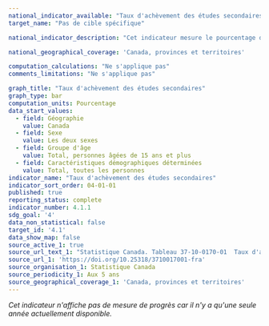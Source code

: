 ```yaml
---
national_indicator_available: "Taux d'achèvement des études secondaires"
target_name: "Pas de cible spécifique"

national_indicator_description: "Cet indicateur mesure le pourcentage de personnes qui possèdent un diplôme d'études secondaires ou une attestation d'équivalence."

national_geographical_coverage: 'Canada, provinces et territoires'

computation_calculations: "Ne s'applique pas"
comments_limitations: "Ne s'applique pas"

graph_title: "Taux d'achèvement des études secondaires"
graph_type: bar
computation_units: Pourcentage
data_start_values:
  - field: Géographie
    value: Canada
  - field: Sexe
    value: Les deux sexes
  - field: Groupe d'âge
    value: Total, personnes âgées de 15 ans et plus
  - field: Caractéristiques démographiques déterminées
    value: Total, toutes les personnes
indicator_name: "Taux d'achèvement des études secondaires"
indicator_sort_order: 04-01-01
published: true
reporting_status: complete
indicator_number: 4.1.1
sdg_goal: '4'
data_non_statistical: false
target_id: '4.1'
data_show_map: false
source_active_1: true
source_url_text_1: "Statistique Canada. Tableau 37-10-0170-01  Taux d'achèvement des études secondaires selon le sexe, le groupe d'âge et certaines caractéristiques démographiques"
source_url_1: 'https://doi.org/10.25318/3710017001-fra'
source_organisation_1: Statistique Canada
source_periodicity_1: Aux 5 ans 
source_geographical_coverage_1: 'Canada, provinces et territoires'
---
```

<i>Cet indicateur n'affiche pas de mesure de progrès car il n'y a qu'une seule année actuellement disponible.</i>
